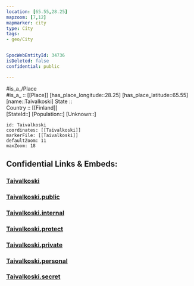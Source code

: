```yaml
---
location: [65.55,28.25] 
mapzoom: [7,12] 
mapmarker: city 
type: City
tags:
- geo/City


SpocWebEntityId: 34736
isDeleted: false
confidential: public

---
```

#is_a_/Place  
#is_a_ :: [[Place]] 
[has_place_longitude::28.25] 
[has_place_latitude::65.55] 
[name::Taivalkoski] 
State ::  
Country :: [[Finland]]  
[StateId::] 
[Population::] 
[Unknown::] 


```leaflet
id: Taivalkoski
coordinates: [[Taivalkoski]] 
markerFile: [[Taivalkoski]] 
defaultZoom: 11 
maxZoom: 18
```


## Confidential Links & Embeds: 

### [Taivalkoski](/_Standards/Earth/Continent/Europe/Europe~North/Finland/Provinces~Finland/Oulu/counties~Oulu/Ostrobothnia~North/City/Taivalkoski.md) 

### [Taivalkoski.public](/_public/Earth/Continent/Europe/Europe~North/Finland/Provinces~Finland/Oulu/counties~Oulu/Ostrobothnia~North/City/Taivalkoski.public.md) 

### [Taivalkoski.internal](/_internal/Earth/Continent/Europe/Europe~North/Finland/Provinces~Finland/Oulu/counties~Oulu/Ostrobothnia~North/City/Taivalkoski.internal.md) 

### [Taivalkoski.protect](/_protect/Earth/Continent/Europe/Europe~North/Finland/Provinces~Finland/Oulu/counties~Oulu/Ostrobothnia~North/City/Taivalkoski.protect.md) 

### [Taivalkoski.private](/_private/Earth/Continent/Europe/Europe~North/Finland/Provinces~Finland/Oulu/counties~Oulu/Ostrobothnia~North/City/Taivalkoski.private.md) 

### [Taivalkoski.personal](/_personal/Earth/Continent/Europe/Europe~North/Finland/Provinces~Finland/Oulu/counties~Oulu/Ostrobothnia~North/City/Taivalkoski.personal.md) 

### [Taivalkoski.secret](/_secret/Earth/Continent/Europe/Europe~North/Finland/Provinces~Finland/Oulu/counties~Oulu/Ostrobothnia~North/City/Taivalkoski.secret.md)


